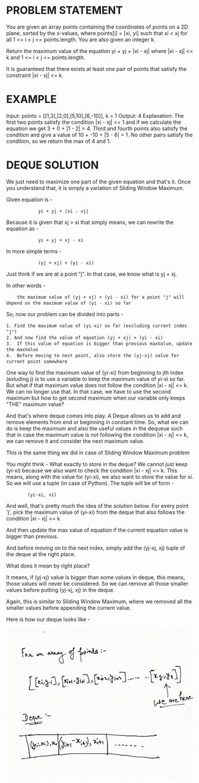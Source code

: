 # PROBLEM STATEMENT

You are given an array points containing the coordinates of points on a 2D plane, sorted by the x-values, where points[i] = [xi, yi] such that xi < xj for all 1 <= i < j <= points.length. You are also given an integer k.

Return the maximum value of the equation yi + yj + |xi - xj| where |xi - xj| <= k and 1 <= i < j <= points.length.

It is guaranteed that there exists at least one pair of points that satisfy the constraint |xi - xj| <= k.

# EXAMPLE

Input: points = [[1,3],[2,0],[5,10],[6,-10]], k = 1
Output: 4
Explanation: The first two points satisfy the condition |xi - xj| <= 1 and if we calculate the equation we get 3 + 0 + |1 - 2| = 4. Third and fourth points also satisfy the condition and give a value of 10 + -10 + |5 - 6| = 1.
No other pairs satisfy the condition, so we return the max of 4 and 1.


# DEQUE SOLUTION

We just need to maximize one part of the given equation and that's it. Once you understand that, it is simply a variation of Sliding Window Maximum.


Given equation is -

				yi + yj + |xi - xj|

Because it is given that xj > xi that simply means, we can rewrite the equation as -

				yi + yj + xj - xi

In more simple terms - 

				(yj + xj) + (yi - xi)
				
Just think if we are at a point "j". In that case, we know what is yj + xj. 

In other words - 

		the maximum value of (yj + xj) + (yi - xi) for a point "j" will depend on the maximum value of (yi - xi) so far

So, now our problem can be divided into parts - 

	1. Find the maximum value of (yi-xi) so far (excluding current index "j")
	2. And now find the value of equation (yj + xj) + (yi - xi)
	3.  If this value of equation is bigger than previous maxValue, update the maxValue
	4.  Before moving to next point, also store the (yj-xj) value for current point somewhere


One way to find the maximum value of (yi-xi) from beginning to jth index (exluding j) is to use a variable to keep the maximum value of yi-xi so far. But what if that maximum value does not follow the condition |xi - xj| <= k. We can no longer use that. In that case, we have to use the second maximum but how to get second maximum when our variable only keeps "THE" maximum value?

And that's where deque comes into play. A Deque allows us to add and remove elements from end or beginning in constant time.
So, what we can do is keep the maximum and also the useful values in the dequeue such that in case the maximum value is not following the condition |xi - xj| <= k, we can remove it and consider the next maximum value. 

This is the same thing we did in case of Sliding Window Maximum problem


You might think - What exactly to store in the deque? We cannot just keep (yi-xi) because we also want to check the condition |xi - xj| <= k. This means, along with the value for (yi-xi), we also want to store the value for xi. So we will use a tuple (in case of Python). The tuple will be of form -

			(yi-xi, xi)


And well, that's pretty much the idea of the solution below. For every point 'j', pick the maximum value of (yi-xi) from the deque that also follows the condition |xi - xj| <= k

And then update the max value of equation if the current equation value is bigger than previous.

And before moving on to the next index, simply add the (yj-xj, xj) tuple of the deque at the right place. 

What does it mean by right place?

It means, if  (yj-xj) value is bigger than some values in deque, this means, those values will never be considered. So we can remove all those smaller values before putting  (yj-xj, xj) in the deque.

Again, this is similar to Sliding Window Maximum, where we removed all the smaller values before appending the current value.


Here is how our deque looks like - 

![](2022-09-25-16-26-33.png)